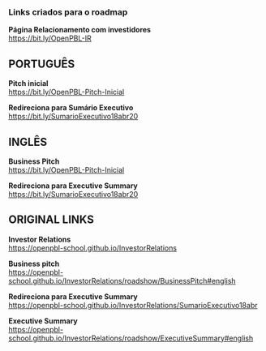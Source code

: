 ### Links criados para o roadmap

**Página Relacionamento com investidores** <br>
https://bit.ly/OpenPBL-IR

## PORTUGUÊS

**Pitch inicial** <br> 
https://bit.ly/OpenPBL-Pitch-Inicial

**Redireciona para Sumário Executivo** <br>
https://bit.ly/SumarioExecutivo18abr20
 

## INGLÊS

**Business Pitch** <br> 
https://bit.ly/OpenPBL-Pitch-Inicial

**Redireciona para Executive Summary** <br>
https://bit.ly/SumarioExecutivo18abr20
 

## ORIGINAL LINKS

**Investor Relations** <br>
https://openpbl-school.github.io/InvestorRelations 

**Business pitch** <br>
https://openpbl-school.github.io/InvestorRelations/roadshow/BusinessPitch#english

**Redireciona para Executive Summary** <br>
https://openpbl-school.github.io/InvestorRelations/SumarioExecutivo18abr 

**Executive Summary** <br> 
https://openpbl-school.github.io/InvestorRelations/roadshow/ExecutiveSummary#english 


<br>





